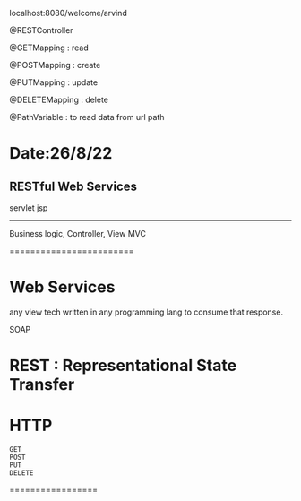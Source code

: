 
localhost:8080/welcome/arvind  

@RESTController

@GETMapping : read

@POSTMapping : create 

@PUTMapping : update

@DELETEMapping : delete 



@PathVariable : to read data from url path 


Date:26/8/22
==============================


RESTful Web Services 
-----------------------

servlet 
jsp 

----------
Business logic, Controller, View 
MVC 

========================

Web Services 
==============

any view tech written in any programming lang to consume that response.

SOAP

REST : Representational State Transfer
=================================

HTTP 
===
    GET
    POST
    PUT
    DELETE

=================








